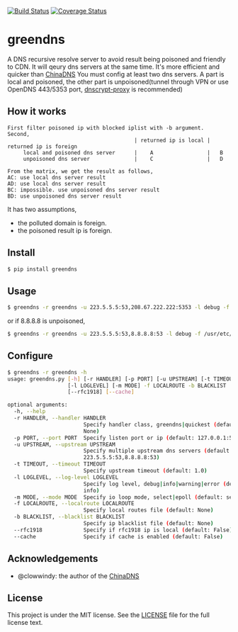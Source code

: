 [![Build Status](https://travis-ci.org/faicker/greendns.svg?branch=master)](https://travis-ci.org/faicker/greendns)
[![Coverage Status](https://coveralls.io/repos/github/faicker/greendns/badge.svg?branch=master)](https://coveralls.io/github/faicker/greendns?branch=master)

# greendns

A DNS recursive resolve server to avoid result being poisoned and friendly to CDN. It will qeury dns servers at the same time. It's more efficient and quicker than [ChinaDNS](https://github.com/shadowsocks/ChinaDNS)
You must config at least two dns servers. A part is local and poisoned, the other part is unpoisoned(tunnel through VPN or use OpenDNS 443/5353 port, [dnscrypt-proxy](https://github.com/jedisct1/dnscrypt-proxy) is recommended)

## How it works

```
First filter poisoned ip with blocked iplist with -b argument.
Second,
                                        | returned ip is local | returned ip is foreign
     local and poisoned dns server      |    A                 |   B
     unpoisoned dns server              |    C                 |   D

From the matrix, we get the result as follows,
AC: use local dns server result
AD: use local dns server result
BC: impossible. use unpoisoned dns server result
BD: use unpoisoned dns server result
```

It has two assumptions,
* the polluted domain is foreign.
* the poisoned result ip is foreign.

## Install

```bash
$ pip install greendns
```

## Usage

```bash
$ greendns -r greendns -u 223.5.5.5:53,208.67.222.222:5353 -l debug -f /usr/etc/greendns/localroute.txt -b /usr/etc/greendns/iplist.txt
```
or if 8.8.8.8 is unpoisoned,

```bash
$ greendns -r greendns -u 223.5.5.5:53,8.8.8.8:53 -l debug -f /usr/etc/greendns/localroute.txt -b /usr/etc/greendns/iplist.txt
```

## Configure

```bash
$ greendns -r greendns -h
usage: greendns.py [-h] [-r HANDLER] [-p PORT] [-u UPSTREAM] [-t TIMEOUT]
                   [-l LOGLEVEL] [-m MODE] -f LOCALROUTE -b BLACKLIST
                   [--rfc1918] [--cache]

optional arguments:
  -h, --help
  -r HANDLER, --handler HANDLER
                        Specify handler class, greendns|quickest (default:
                        None)
  -p PORT, --port PORT  Specify listen port or ip (default: 127.0.0.1:5353)
  -u UPSTREAM, --upstream UPSTREAM
                        Specify multiple upstream dns servers (default:
                        223.5.5.5:53,8.8.8.8:53)
  -t TIMEOUT, --timeout TIMEOUT
                        Specify upstream timeout (default: 1.0)
  -l LOGLEVEL, --log-level LOGLEVEL
                        Specify log level, debug|info|warning|error (default:
                        info)
  -m MODE, --mode MODE  Specify io loop mode, select|epoll (default: select)
  -f LOCALROUTE, --localroute LOCALROUTE
                        Specify local routes file (default: None)
  -b BLACKLIST, --blacklist BLACKLIST
                        Specify ip blacklist file (default: None)
  --rfc1918             Specify if rfc1918 ip is local (default: False)
  --cache               Specify if cache is enabled (default: False)
```

## Acknowledgements

+ @clowwindy: the author of the [ChinaDNS](https://github.com/shadowsocks/ChinaDNS)

## License

This project is under the MIT license. See the [LICENSE](LICENSE) file for the full license text.
